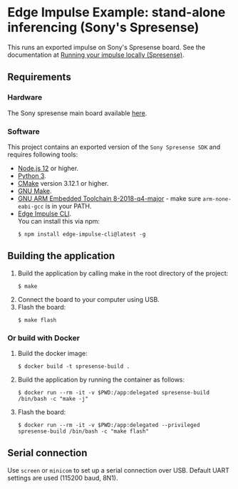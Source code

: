 # Edge Impulse Example: stand-alone inferencing (Sony's Spresense)

This runs an exported impulse on Sony's Spresense board. See the documentation at [Running your impulse locally (Spresense)](https://docs.edgeimpulse.com/docs/running-your-impulse-spresense).


## Requirements

### Hardware

The Sony spresense main board available [here](https://developer.sony.com/develop/spresense/buy-now).

### Software

This project contains an exported version of the `Sony Spresense SDK` and requires following tools:

* [Node.js 12](https://nodejs.org/en/download/) or higher.  
* [Python 3](https://www.python.org/download/releases/3.0/).  
* [CMake](https://cmake.org) version 3.12.1 or higher.  
* [GNU Make](https://www.gnu.org/software/make/).  
* [GNU ARM Embedded Toolchain 8-2018-q4-major](https://developer.arm.com/tools-and-software/open-source-software/developer-tools/gnu-toolchain/gnu-rm/downloads) - make sure `arm-none-eabi-gcc` is in your PATH.  
* [Edge Impulse CLI](https://docs.edgeimpulse.com/docs/cli-installation).  
    You can install this via npm:
    ```
    $ npm install edge-impulse-cli@latest -g
    ```

## Building the application

1. Build the application by calling make in the root directory of the project:  
    ```
    $ make
    ```
1. Connect the board to your computer using USB.  
1. Flash the board:  
    ```
    $ make flash
    ```

### Or build with Docker

1. Build the docker image:  
    ```
    $ docker build -t spresense-build .
    ```
1. Build the application by running the container as follows:  
    ```
    $ docker run --rm -it -v $PWD:/app:delegated spresense-build /bin/bash -c "make -j"
    ```
1. Flash the board:  
    ```
    $ docker run --rm -it -v $PWD:/app:delegated --privileged spresense-build /bin/bash -c "make flash"
    ```

## Serial connection

Use `screen` or `minicom` to set up a serial connection over USB. Default UART settings are used (115200 baud, 8N1).
